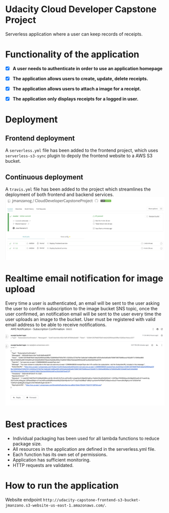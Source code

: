# Udacity Cloud Developer Capstone Project

Serverless application where a user can keep records of receipts.

# Functionality of the application

- [x] **A user needs to authenticate in order to use an application homepage**
- [x] **The application allows users to create, update, delete receipts.**
- [x] **The application allows users to attach a image for a receipt.**
- [x] **The application only displays receipts for a logged in user.**


# Deployment

## Frontend deployment
A `serverless.yml` file has been added to the frontend project, which uses `serverless-s3-sync` plugin to depoly the frontend website to a AWS S3 bucket.

## Continuous deployment
A `travis.yml` file has been added to the project which streamlines the deployment of both frontend and backend services.
![Alt text](travis2.png?raw=true "deployment result")


# Realtime email notification for image upload
Every time a user is authenticated, an email will be sent to the user asking the user to confirm subscription to the image bucket SNS topic, once the user confirmed, an notification email will be sent to the user every time the user uploads an image to the bucket. User must be registered with valid email address to be able to receive notifications.
![Alt text](sns2.png?raw=true "deployment result")

# Best practices
- Individual packaging has been used for all lambda functions to reduce package size.
- All resources in the application are defined in the serverless.yml file.
- Each function has its own set of permissions.
- Application has sufficient monitoring.
- HTTP requests are validated.


# How to run the application
Website endpoint `http://udacity-capstone-frontend-s3-bucket-jmanzano.s3-website-us-east-1.amazonaws.com/`.

